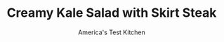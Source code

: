 ---
layout: ../../layouts/MarkdownPostLayout.astro
title: Creamy Kale Salad with Skirt Steak
author: America's Test Kitchen
pubDate: 2023-03-15
description: "We wanted a weeknight recipe with big, hearty flavors that came together quickly. Beefy skirt steak and brawny kale answered the call. "
image_url: https://res.cloudinary.com/hksqkdlah/image/upload/ar_1:1,c_fill,dpr_2.0,f_auto,fl_lossy.progressive.strip_profile,g_faces:auto,q_auto:low,w_344/39494_sfs-creamykalesaladskirtsteak-20
tags: ["Main Courses","Beef","Vegetables","Weeknight"]
calories: 4064
protein: 58
carbohydrates: 19
fats: 
fiber: 4
ingredients: ["3 ounces, Parmesan cheese, grated (1½ cups)","1/2 cup, mayonnaise","1 tablespoon, Worcestershire sauce","1 tablespoon, lemon juice",", Salt and pepper","6 tablespoons, extra-virgin olive oil","12 ounces curly, kale, stemmed and cut into 1-inch pieces","1/2 cup, panko bread crumbs","1 1/2 pounds, skirt steak, trimmed and cut crosswise into 4 equal pieces","1 red-skinned, apple, cored, halved, and sliced thin"]
serves: 4
time: "30 minutes"
instructions: ["Process 1 cup Parmesan, mayonnaise, Worcestershire, lemon juice, ½ teaspoon salt, and ¼ teaspoon pepper in food processor until smooth. With processor running, slowly add ¼ cup oil until emulsified. Transfer dressing to large bowl; add kale and toss to combine.","Combine panko, 1 tablespoon oil, and ¼ teaspoon salt in 12-inch nonstick skillet. Cook over medium heat until panko is golden brown, about 4 minutes. Transfer to small bowl.","Pat steaks dry with paper towels and season with salt and pepper. Heat remaining 1 tablespoon oil in now-empty skillet over high heat until just smoking. Add steaks and cook until well browned and meat registers 125 degrees, about 4 minutes per side. Transfer steaks to cutting board and let rest for 5 minutes. Add apple, panko, and remaining ½ cup Parmesan to bowl with kale and toss to combine. Slice steaks thin against grain. Serve steaks over salad."]
nutrition: ["979 mg Potassium","717 mg Phosphorus","824 mg Calcium","5 mg Iron","102 mg Magnesium","1130 mg Sodium","12 mg Zinc","79 g Fat","9 mg Niacin (B3)","34 g Monounsaturated","17 g Polyunsaturated","105 mg Vitamin C","159 mg Cholesterol","23 g Saturated","1 g Trans","4 g Fiber","130 µg Folate (food)","5 g Sugars","617 µg Vitamin K","227 g Water","19 g Carbs","130 µg Folate equivalent (total)","58 g Protein","4 mg Vitamin E","4 µg Vitamin B12","1 mg Vitamin B6","548 µg Vitamin A","1016 kcal Energy","4064 calories"]
notes: "We recommend using Honeycrisp, Braeburn, Fuji, or Gala apples in this recipe."
---
